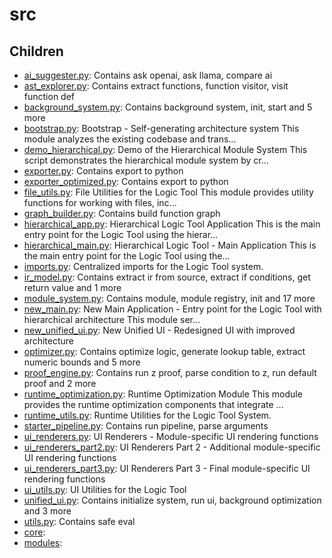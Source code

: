 # src



## Children

- [ai_suggester.py](./ai_suggester/description.md): Contains ask openai, ask llama, compare ai
- [ast_explorer.py](./ast_explorer/description.md): Contains extract functions, function visitor, visit function def
- [background_system.py](./background_system/description.md): Contains background system, init, start and 5 more
- [bootstrap.py](./bootstrap/description.md): Bootstrap - Self-generating architecture system This module analyzes the existing codebase and trans...
- [demo_hierarchical.py](./demo_hierarchical/description.md): Demo of the Hierarchical Module System This script demonstrates the hierarchical module system by cr...
- [exporter.py](./exporter/description.md): Contains export to python
- [exporter_optimized.py](./exporter_optimized/description.md): Contains export to python
- [file_utils.py](./file_utils/description.md): File Utilities for the Logic Tool This module provides utility functions for working with files, inc...
- [graph_builder.py](./graph_builder/description.md): Contains build function graph
- [hierarchical_app.py](./hierarchical_app/description.md): Hierarchical Logic Tool Application This is the main entry point for the Logic Tool using the hierar...
- [hierarchical_main.py](./hierarchical_main/description.md): Hierarchical Logic Tool - Main Application This is the main entry point for the Logic Tool using the...
- [imports.py](./imports/description.md): Centralized imports for the Logic Tool system.
- [ir_model.py](./ir_model/description.md): Contains extract ir from source, extract if conditions, get return value and 1 more
- [module_system.py](./module_system/description.md): Contains module, module registry, init and 17 more
- [new_main.py](./new_main/description.md): New Main Application - Entry point for the Logic Tool with hierarchical architecture This module ser...
- [new_unified_ui.py](./new_unified_ui/description.md): New Unified UI - Redesigned UI with improved architecture
- [optimizer.py](./optimizer/description.md): Contains optimize logic, generate lookup table, extract numeric bounds and 5 more
- [proof_engine.py](./proof_engine/description.md): Contains run z proof, parse condition to z, run default proof and 2 more
- [runtime_optimization.py](./runtime_optimization/description.md): Runtime Optimization Module This module provides the runtime optimization components that integrate ...
- [runtime_utils.py](./runtime_utils/description.md): Runtime Utilities for the Logic Tool System.
- [starter_pipeline.py](./starter_pipeline/description.md): Contains run pipeline, parse arguments
- [ui_renderers.py](./ui_renderers/description.md): UI Renderers - Module-specific UI rendering functions
- [ui_renderers_part2.py](./ui_renderers_part2/description.md): UI Renderers Part 2 - Additional module-specific UI rendering functions
- [ui_renderers_part3.py](./ui_renderers_part3/description.md): UI Renderers Part 3 - Final module-specific UI rendering functions
- [ui_utils.py](./ui_utils/description.md): UI Utilities for the Logic Tool
- [unified_ui.py](./unified_ui/description.md): Contains initialize system, run ui, background optimization and 3 more
- [utils.py](./utils/description.md): Contains safe eval
- [core](./core/description.md): 
- [modules](./modules/description.md): 
